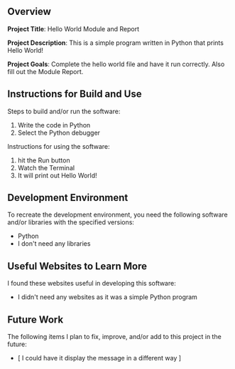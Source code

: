 ## Overview

**Project Title**: Hello World Module and Report

**Project Description**: This is a simple program written in Python that prints Hello World!

**Project Goals**: Complete the hello world file and have it run correctly. Also fill out the Module Report.

## Instructions for Build and Use

Steps to build and/or run the software: 

1. Write the code in Python
2. Select the Python debugger

Instructions for using the software:

1. hit the Run button
2. Watch the Terminal
3. It will print out Hello World!

## Development Environment 

To recreate the development environment, you need the following software and/or libraries with the specified versions:

* Python
* I don't need any libraries

## Useful Websites to Learn More

I found these websites useful in developing this software:

* I didn't need any websites as it was a simple Python program

## Future Work

The following items I plan to fix, improve, and/or add to this project in the future:

* [ I could have it display the message in a different way ]
